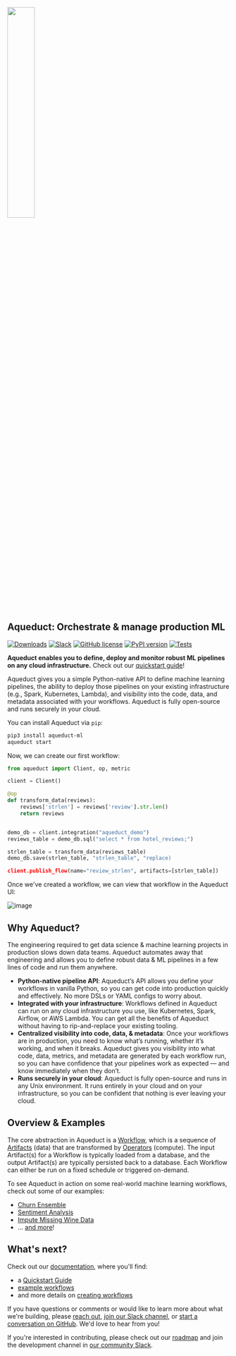 [<img src="https://aqueduct-public-assets-bucket.s3.us-east-2.amazonaws.com/webapp/logos/aqueduct-logo-two-tone/1x/aqueduct-logo-two-tone-1x.png" width= "35%" />](https://www.aqueducthq.com)

## Aqueduct: Orchestrate & manage production ML

[![Downloads](https://pepy.tech/badge/aqueduct-ml/month)](https://pypi.org/project/aqueduct-ml/)
[![Slack](https://img.shields.io/static/v1.svg?label=chat&message=on%20slack&color=27b1ff&style=flat)](https://join.slack.com/t/aqueductusers/shared_invite/zt-11hby91cx-cpmgfK0qfXqEYXv25hqD6A)
[![GitHub license](https://img.shields.io/badge/License-Apache_2.0-blue.svg)](https://github.com/aqueducthq/aqueduct/blob/master/LICENSE)
[![PyPI version](https://badge.fury.io/py/aqueduct-ml.svg)](https://pypi.org/project/aqueduct-ml/)
[![Tests](https://github.com/aqueducthq/aqueduct/actions/workflows/integration-tests.yml/badge.svg)](https://github.com/aqueducthq/aqueduct/actions/workflows/integration-tests.yml)

**Aqueduct enables you to define, deploy and monitor robust ML pipelines on any cloud infrastructure.** Check out our [quickstart guide](https://docs.aqueducthq.com/quickstart-guide)!

Aqueduct gives you a simple Python-native API to define machine learning pipelines, the ability to deploy those pipelines on your existing infrastructure (e.g., Spark, Kubernetes, Lambda), and visibility into the code, data, and metadata associated with your workflows. 
Aqueduct is fully open-source and runs securely in your cloud.

You can install Aqueduct via `pip`:
```bash
pip3 install aqueduct-ml
aqueduct start
```

Now, we can create our first workflow:

```python
from aqueduct import Client, op, metric

client = Client()

@op
def transform_data(reviews):
    reviews['strlen'] = reviews['review'].str.len()
    return reviews


demo_db = client.integration("aqueduct_demo")
reviews_table = demo_db.sql("select * from hotel_reviews;")

strlen_table = transform_data(reviews_table)
demo_db.save(strlen_table, "strlen_table", "replace)

client.publish_flow(name="review_strlen", artifacts=[strlen_table])
```

Once we've created a workflow, we can view that workflow in the Aqueduct UI: 

![image](https://user-images.githubusercontent.com/867892/196529730-3c9582d5-8692-495d-a7df-8eb62ddf305f.png)

## Why Aqueduct?

The engineering required to get data science & machine learning projects in production slows down data teams. Aqueduct automates away that engineering and allows you to define robust data & ML pipelines in a few lines of code and run them anywhere.

* **Python-native pipeline API**: Aqueduct’s API allows you define your workflows in vanilla Python, so you can get code into production quickly and effectively. No more DSLs or YAML configs to worry about.
* **Integrated with your infrastructure**: Workflows defined in Aqueduct can run on any cloud infrastructure you use, like Kubernetes, Spark, Airflow, or AWS Lambda. You can get all the benefits of Aqueduct without having to rip-and-replace your existing tooling.
* **Centralized visibility into code, data, & metadata**: Once your workflows are in production, you need to know what’s running, whether it’s working, and when it breaks. Aqueduct gives you visibility into what code, data, metrics, and metadata are generated by each workflow run, so you can have confidence that your pipelines work as expected — and know immediately when they don’t.
* **Runs securely in your cloud**: Aqueduct is fully open-source and runs in any Unix environment. It runs entirely in your cloud and on your infrastructure, so you can be confident that nothing is ever leaving your cloud.

## Overview & Examples

The core abstraction in Aqueduct is a [Workflow](https://docs.aqueducthq.com/workflows), which is a sequence of [Artifacts](https://docs.aqueducthq.com/artifacts) (data) that are transformed by [Operators](https://docs.aqueducthq.com/operators) (compute). 
The input Artifact(s) for a Workflow is typically loaded from a database, and the output Artifact(s) are typically persisted back to a database. 
Each Workflow can either be run on a fixed schedule or triggered on-demand.

To see Aqueduct in action on some real-world machine learning workflows, check out some of our examples:

* [Churn Ensemble](https://github.com/aqueducthq/aqueduct/blob/main/examples/churn_prediction/Customer%20Churn%20Prediction.ipynb)
* [Sentiment Analysis](https://github.com/aqueducthq/aqueduct/blob/main/examples/sentiment-analysis/Sentiment%20Model.ipynb)
* [Impute Missing Wine Data](https://github.com/aqueducthq/aqueduct/blob/main/examples/wine-ratings-prediction/Predict%20Missing%20Wine%20Ratings.ipynb)
* ... [and more](https://github.com/aqueducthq/aqueduct/tree/main/examples)!

## What's next?

Check out our [documentation](https://docs.aqueducthq.com/), where you'll find:
* a [Quickstart Guide](https://docs.aqueducthq.com/quickstart-guide)
* [example workflows](https://docs.aqueducthq.com/example-workflows)
* and more details on [creating workflows](https://docs.aqueducthq.com/workflows)

If you have questions or comments or would like to learn more about what we're
building, please [reach out](mailto:hello@aqueducthq.com), [join our Slack
channel](https://join.slack.com/t/aqueductusers/shared_invite/zt-11hby91cx-cpmgfK0qfXqEYXv25hqD6A), or [start a conversation on GitHub](https://github.com/aqueducthq/aqueduct/issues/new).
We'd love to hear from you!

If you're interested in contributing, please check out our [roadmap](https://github.com/aqueducthq/aqueduct/wiki/Aqueduct-Roadmap) and join the development channel in [our community Slack](https://slack.aqueducthq.com).
